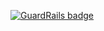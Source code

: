 
[![GuardRails badge](https://badges.production.guardrails.io/shtakai/calclator_test.svg)](https://www.guardrails.io)

